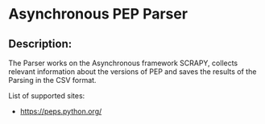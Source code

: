 # Asynchronous PEP Parser

## Description:

The Parser works on the Asynchronous framework SCRAPY, collects relevant information
about the versions of PEP and saves the results of the Parsing in the CSV format.

List of supported sites:

* https://peps.python.org/